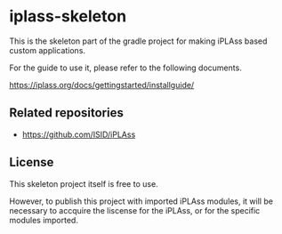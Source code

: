 # iplass-skeleton

This is the skeleton part of the gradle project for making iPLAss based custom applications.

For the guide to use it, please refer to the following documents.

https://iplass.org/docs/gettingstarted/installguide/

## Related repositories

* <https://github.com/ISID/iPLAss>

## License

This skeleton project itself is free to use.

However, to publish this project with imported iPLAss modules, 
it will be necessary to accquire the liscense for the iPLAss, or for the specific modules imported.

